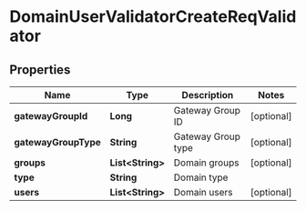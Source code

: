 # DomainUserValidatorCreateReqValidator

## Properties
Name | Type | Description | Notes
------------ | ------------- | ------------- | -------------
**gatewayGroupId** | **Long** | Gateway Group ID |  [optional]
**gatewayGroupType** | **String** | Gateway Group type |  [optional]
**groups** | **List&lt;String&gt;** | Domain groups |  [optional]
**type** | **String** | Domain type | 
**users** | **List&lt;String&gt;** | Domain users |  [optional]
